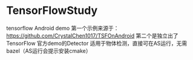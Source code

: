 # TensorFlowStudy
tensorflow Android demo
第一个示例来源于：https://github.com/CrystalChen1017/TSFOnAndroid
第二个是独立出了TensorFlow 官方demo的Detector 适用于物体检测，直接可在AS运行，无需bazel（AS运行会提示安装cmake）
